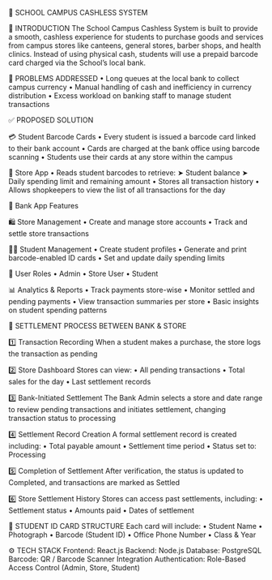 🏫 SCHOOL CAMPUS CASHLESS SYSTEM

📘 INTRODUCTION
The School Campus Cashless System is built to provide a smooth, cashless experience for students to purchase goods and services from campus stores like canteens, general stores, barber shops, and health clinics. Instead of using physical cash, students will use a prepaid barcode card charged via the School’s local bank.

🚩 PROBLEMS ADDRESSED
• Long queues at the local bank to collect campus currency
• Manual handling of cash and inefficiency in currency distribution
• Excess workload on banking staff to manage student transactions

✅ PROPOSED SOLUTION

💳 Student Barcode Cards
• Every student is issued a barcode card linked to their bank account
• Cards are charged at the bank office using barcode scanning
• Students use their cards at any store within the campus

🧾 Store App
• Reads student barcodes to retrieve:
➤ Student balance
➤ Daily spending limit and remaining amount
• Stores all transaction history
• Allows shopkeepers to view the list of all transactions for the day

🏦 Bank App Features

🛍️ Store Management
• Create and manage store accounts
• Track and settle store transactions

👨‍🎓 Student Management
• Create student profiles
• Generate and print barcode-enabled ID cards
• Set and update daily spending limits

👥 User Roles
• Admin
• Store User
• Student

📊 Analytics & Reports
• Track payments store-wise
• Monitor settled and pending payments
• View transaction summaries per store
• Basic insights on student spending patterns

🔁 SETTLEMENT PROCESS BETWEEN BANK & STORE

1️⃣ Transaction Recording
When a student makes a purchase, the store logs the transaction as pending

2️⃣ Store Dashboard
Stores can view:
• All pending transactions
• Total sales for the day
• Last settlement records

3️⃣ Bank-Initiated Settlement
The Bank Admin selects a store and date range to review pending transactions and initiates settlement, changing transaction status to processing

4️⃣ Settlement Record Creation
A formal settlement record is created including:
• Total payable amount
• Settlement time period
• Status set to: Processing

5️⃣ Completion of Settlement
After verification, the status is updated to Completed, and transactions are marked as Settled

6️⃣ Store Settlement History
Stores can access past settlements, including:
• Settlement status
• Amounts paid
• Dates of settlement

📇 STUDENT ID CARD STRUCTURE
Each card will include:
• Student Name
• Photograph
• Barcode (Student ID)
• Office Phone Number
• Class & Year

⚙️ TECH STACK 
Frontend: React.js
Backend: Node.js
Database: PostgreSQL
Barcode: QR / Barcode Scanner Integration
Authentication: Role-Based Access Control (Admin, Store, Student)
